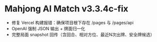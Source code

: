 # Mahjong AI Match v3.3.4c-fix

- 修复 Vercel 构建报错：确保项目根下存在 /pages 与 /pages/api
- OpenAI 强制 JSON 输出 + 牌面归一化
- 完整局面 snapshot 回传（含回合、相对方位、最近N次出牌、安全牌候选）
